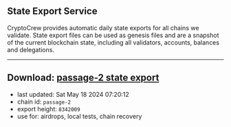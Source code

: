 ## State Export Service
CryptoCrew provides automatic daily state exports for all chains we validate. State export files can be used as genesis files and are a snapshot of the current blockchain state, including all validators, accounts, balances and delegations.

---
**Download: [passage-2 state export](https://dl-eu2.ccvalidators.com/SERVICE/passage/passage-2_export_8342009.json)**
---

- last updated: Sat May 18 2024 07:20:12
- chain id: `passage-2`
- export height: `8342009`
- use for: airdrops, local tests, chain recovery
